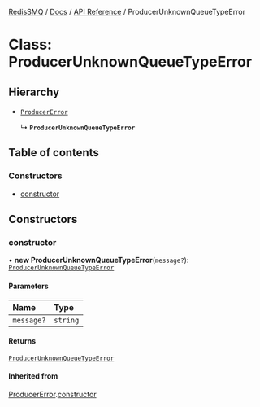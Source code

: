 [RedisSMQ](../../../README.md) / [Docs](../../README.md) / [API Reference](../README.md) / ProducerUnknownQueueTypeError

# Class: ProducerUnknownQueueTypeError

## Hierarchy

- [`ProducerError`](ProducerError.md)

  ↳ **`ProducerUnknownQueueTypeError`**

## Table of contents

### Constructors

- [constructor](ProducerUnknownQueueTypeError.md#constructor)

## Constructors

### constructor

• **new ProducerUnknownQueueTypeError**(`message?`): [`ProducerUnknownQueueTypeError`](ProducerUnknownQueueTypeError.md)

#### Parameters

| Name | Type |
| :------ | :------ |
| `message?` | `string` |

#### Returns

[`ProducerUnknownQueueTypeError`](ProducerUnknownQueueTypeError.md)

#### Inherited from

[ProducerError](ProducerError.md).[constructor](ProducerError.md#constructor)

